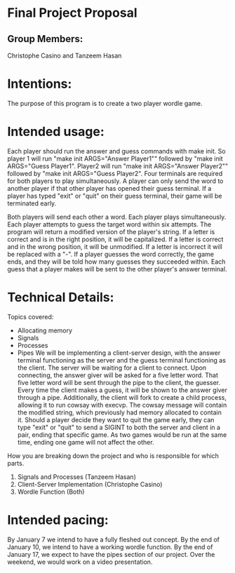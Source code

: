 # Final Project Proposal

## Group Members:

Christophe Casino and Tanzeem Hasan

# Intentions:

The purpose of this program is to create a two player wordle game.

# Intended usage:
Each player should run the answer and guess commands with make init. So player 1 will run "make init ARGS="Answer Player1"" followed by "make init ARGS="Guess Player1". Player2 will run "make init ARGS="Answer Player2"" followed by "make init ARGS="Guess Player2". Four terminals are required for both players to play simultaneously. A player can only send the word to another player if that other player has opened their guess terminal. If a player has typed "exit" or "quit" on their guess terminal, their game will be terminated early. 

Both players will send each other a word. Each player plays simultaneously. Each player attempts to guess the target word within six attempts. The program will return a modified version of the player's string. If a letter is correct and is in the right position, it will be capitalized. If a letter is correct and in the wrong position, it will be unmodified. If a letter is incorrect it will be replaced with a "-". If a player guesses the word correctly, the game ends, and they will be told how many guesses they succeeded within. Each guess that a player makes will be sent to the other player's answer terminal.

# Technical Details:

Topics covered:
- Allocating memory
- Signals
- Processes
- Pipes
We will be implementing a client-server design, with the answer terminal functioning as the server and the guess terminal functioning as the client.
The server will be waiting for a client to connect. Upon connecting, the answer giver will be asked for a five letter word. That five letter word will be sent through the pipe to the client, the guesser. Every time the client makes a guess, it will be shown to the answer giver through a pipe. Additionally, the client will fork to create a child process, allowing it to run cowsay with execvp. The cowsay message will contain the modified string, which previously had memory allocated to contain it. Should a player decide they want to quit the game early, they can type "exit" or "quit" to send a SIGINT to both the server and client in a pair, ending that specific game. As two games would be run at the same time, ending one game will not affect the other.

How you are breaking down the project and who is responsible for which parts.
1. Signals and Processes (Tanzeem Hasan)
2. Client-Server Implementation (Christophe Casino)
3. Wordle Function (Both)



# Intended pacing:
By January 7 we intend to have a fully fleshed out concept.
By the end of January 10, we intend to have a working wordle function.
By the end of January 17, we expect to have the pipes section of our project.
Over the weekend, we would work on a video presentation.
